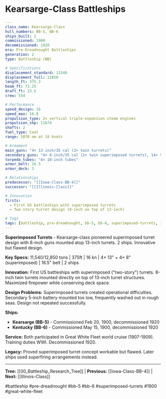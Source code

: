 # Kearsarge-Class Battleships

```yaml
---
class_name: Kearsarge-Class
hull_numbers: BB-5, BB-6
ships_built: 2
commissioned: 1900
decommissioned: 1920
era: Pre-Dreadnought Battleships
generation: 2
type: Battleship (BB)

# Specifications
displacement_standard: 11540
displacement_full: 12850
length_ft: 375.3
beam_ft: 72.25
draft_ft: 23.5
crew: 554

# Performance
speed_design: 16
speed_max: 16.8
propulsion_type: 2× vertical triple-expansion steam engines
propulsion_shp: 11674
shafts: 2
fuel_type: Coal
range: 5070 nm at 10 knots

# Armament
main_guns: "4× 13-inch/35 cal (2× twin turrets)"
secondary_guns: "4× 8-inch/35 cal (2× twin superimposed turrets), 14× 5-inch/40 cal"
torpedo_tubes: "4× 18-inch tubes"
armor_belt: 16.5
armor_deck: 3

# Relationships
predecessor: "[[Iowa-Class-BB-4]]"
successor: "[[Illinois-Class]]"

# Innovation
firsts:
  - First US battleships with superimposed turrets
  - Two-story turret design (8-inch on top of 13-inch)

# Tags
tags: [battleship, pre-dreadnought, bb-5, bb-6, superimposed-turrets, 1900, great-white-fleet]
---
```

**Superimposed Turrets** - Kearsarge-class pioneered superimposed turret design with 8-inch guns mounted atop 13-inch turrets. 2 ships. Innovative but flawed design.

**Key Specs:** 11,540/12,850 tons | 375ft | 16 kn | 4× 13" + 4× 8" (superimposed) | 16.5" belt | 2 ships

**Innovation:** First US battleships with superimposed ("two-story") turrets. 8-inch twin turrets mounted directly on top of 13-inch turret structures. Maximized firepower while conserving deck space.

**Design Problems:** Superimposed turrets created operational difficulties. Secondary 5-inch battery mounted too low, frequently washed out in rough seas. Design not repeated successfully.

**Ships:**
- **Kearsarge (BB-5)** - Commissioned Feb 20, 1900, decommissioned 1920
- **Kentucky (BB-6)** - Commissioned May 15, 1900, decommissioned 1920

**Service:** Both participated in Great White Fleet world cruise (1907-1909). Training duties WWI. Decommissioned 1920.

**Legacy:** Proved superimposed turret concept workable but flawed. Later ships used superfiring arrangements instead.

---
**Tree:** [[00_Battleship_Research_Tree]] | **Previous:** [[Iowa-Class-BB-4]] | **Next:** [[Illinois-Class]]

#battleship #pre-dreadnought #bb-5 #bb-6 #superimposed-turrets #1900 #great-white-fleet
